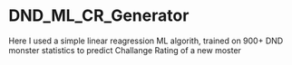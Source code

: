 # DND_ML_CR_Generator
Here I used a simple linear reagression ML algorith, trained on 900+ DND monster statistics to predict Challange Rating of a new moster
